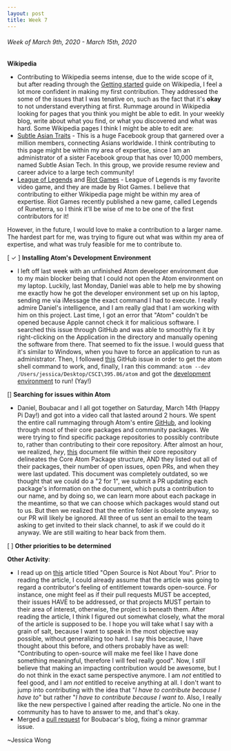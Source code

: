 ```yaml
---
layout: post
title: Week 7
---
```


###### Week of March 9th, 2020 - March 15th, 2020 

**Wikipedia**
- Contributing to Wikipedia seems intense, due to the wide scope of it, but after reading through the [Getting started](https://en.wikipedia.org/wiki/Wikipedia:Contributing_to_Wikipedia#Getting_started) guide on Wikipedia, I feel a lot more confident in making my first contribution. They addressed the some of the issues that I was tenative on, such as the fact that it's **okay** to not understand everything at first.
Rummage around in Wikipedia looking for pages that you think you might be able to edit. In your weekly blog, write about what you find, or what you discovered and what was hard.
Some Wikipedia pages I think I might be able to edit are:
- [Subtle Asian Traits](https://en.wikipedia.org/wiki/Subtle_Asian_Traits) - This is a huge Facebook group that garnered over a million members, connecting Asians worldwide. I think contributing to this page might be within my area of expertise, since I am an administrator of a sister Facebook group that has over 10,000 members, named Subtle Asian Tech. In this group, we provide resume review and career advice to a large tech community!
- [League of Legends](https://en.wikipedia.org/wiki/League_of_Legends) and [Riot Games](https://en.wikipedia.org/wiki/Riot_Games) - League of Legends is my favorite video game, and they are made by Riot Games. I believe that contributing to either Wikipedia page might be within my area of expertise. Riot Games recently published a new game, called Legends of Runeterra, so I think it'll be wise of me to be one of the first contributors for it!

However, in the future, I would love to make a contribution to a larger name. The hardest part for me, was trying to figure out what was within my area of expertise, and what was truly feasible for me to contribute to.

[ ✓ ] **Installing Atom's Development Environment** 
-  I left off last week with an unfinished Atom developer environment due to my main blocker being that I could not open the Atom environment on my laptop. Luckily, last Monday, Daniel was able to help me by showing me exactly how he got the developer environment set up on his laptop, sending me via iMessage the exact command I had to execute. I really admire Daniel's intelligence, and I am really glad that I am working with him on this project. Last time, I got an error that "Atom" couldn't be opened because Apple cannot check it for malicious software. I searched this issue through GitHub and was able to smoothly fix it by right-clicking on the Application in the directory and manually opening the software from there. That seemed to fix the issue. I would guess that it's similar to Windows, when you have to force an application to run as administrator. Then, I followed [this](https://github.com/dwyl/start-here/issues/19) GitHub issue in order to get the atom shell command to work, and, finally, I ran this command: ```atom --dev /Users/jessica/Desktop/CSCI\395.86/atom``` and got the [development environment](https://i.imgur.com/CgqfTs2.png) to run! (Yay!)

[] **Searching for issues within Atom**
- Daniel, Boubacar and I all got together on Saturday, March 14th (Happy Pi Day!) and got into a video call that lasted around 2 hours. We spent the entire call rummaging through Atom's entire [GitHub](https://github.com/atom), and looking through most of their core packages and community packages. We were trying to find specific package repositories to possibly contribute to, rather than contributing to their core repository. After almost an hour, we realized, *hey*, [this](https://github.com/atom/atom/blob/master/docs/rfcs/003-consolidate-core-packages.md) document file within their core repository delineates the Core Atom Package structure, AND they listed out all of their packages, their number of open issues, open PRs, and when they were last updated. This document was completely outdated, so we thought that we could do a "2 for 1", we submit a PR updating each package's information on the document, which puts a contribution to our name, and by doing so, we can learn more about each package in the meantime, so that we can choose which packages would stand out to us. But then we realized that the entire folder is obsolete anyway, so our PR will likely be ignored. All three of us sent an email to the team asking to get invited to their slack channel, to ask if we could do it anyway. We are still waiting to hear back from them.

[ ] **Other priorities to be determined**

**Other Activity**: 
- I read up on [this](https://gist.github.com/richhickey/1563cddea1002958f96e7ba9519972d9) article titled "Open Source is Not About You". Prior to reading the article, I could already assume that the article was going to regard a contributor's feeling of entitlement towards open-source. For instance, one might feel as if their pull requests MUST be accepted, their issues HAVE to be addressed, or that projects MUST pertain to their area of interest, otherwise, the project is beneath them. After reading the article, I think I figured out somewhat closely, what the moral of the article is supposed to be. I hope you will take what I say with a grain of salt, because I want to speak in the most objective way possible, without generalizing too hard. I say this because, I have thought about this before, and others probably have as well: "Contributing to open-source will make me feel like I have done something meaningful, therefore I will feel really good". Now, I *still* believe that making an impacting contribution would be awesome, but I do not think in the exact same perspective anymore. I am *not* entitled to feel good, and I am *not* entitled to receive anything at all. I don't want to jump into contributing with the idea that "*I have to contribute because I have to*" but rather "*I have to contribute because I want to*. Also, I really like the new perspective I gained after reading the article. No one in the community has to have to answer to me, and that's okay. 
- Merged a [pull request](https://github.com/hunter-college-ossd-spr-2020/boubascript-weekly/pull/2) for Boubacar's blog, fixing a minor grammar issue.

~Jessica Wong